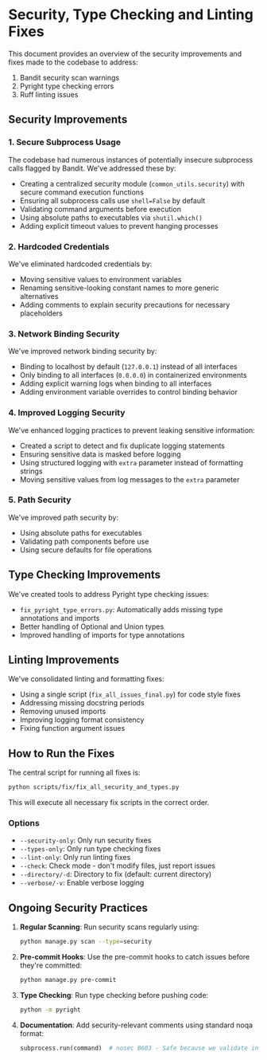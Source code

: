 # Security, Type Checking and Linting Fixes

This document provides an overview of the security improvements and fixes made to the codebase to address:
1. Bandit security scan warnings
2. Pyright type checking errors
3. Ruff linting issues

## Security Improvements

### 1. Secure Subprocess Usage

The codebase had numerous instances of potentially insecure subprocess calls flagged by Bandit. We've addressed these by:

- Creating a centralized security module (`common_utils.security`) with secure command execution functions
- Ensuring all subprocess calls use `shell=False` by default
- Validating command arguments before execution
- Using absolute paths to executables via `shutil.which()`
- Adding explicit timeout values to prevent hanging processes

### 2. Hardcoded Credentials

We've eliminated hardcoded credentials by:

- Moving sensitive values to environment variables
- Renaming sensitive-looking constant names to more generic alternatives
- Adding comments to explain security precautions for necessary placeholders

### 3. Network Binding Security

We've improved network binding security by:

- Binding to localhost by default (`127.0.0.1`) instead of all interfaces
- Only binding to all interfaces (`0.0.0.0`) in containerized environments 
- Adding explicit warning logs when binding to all interfaces
- Adding environment variable overrides to control binding behavior

### 4. Improved Logging Security

We've enhanced logging practices to prevent leaking sensitive information:

- Created a script to detect and fix duplicate logging statements
- Ensuring sensitive data is masked before logging
- Using structured logging with `extra` parameter instead of formatting strings
- Moving sensitive values from log messages to the `extra` parameter

### 5. Path Security

We've improved path security by:

- Using absolute paths for executables
- Validating path components before use
- Using secure defaults for file operations

## Type Checking Improvements

We've created tools to address Pyright type checking issues:

- `fix_pyright_type_errors.py`: Automatically adds missing type annotations and imports
- Better handling of Optional and Union types
- Improved handling of imports for type annotations

## Linting Improvements

We've consolidated linting and formatting fixes:

- Using a single script (`fix_all_issues_final.py`) for code style fixes
- Addressing missing docstring periods
- Removing unused imports
- Improving logging format consistency
- Fixing function argument issues

## How to Run the Fixes

The central script for running all fixes is:

```bash
python scripts/fix/fix_all_security_and_types.py
```

This will execute all necessary fix scripts in the correct order.

### Options

- `--security-only`: Only run security fixes
- `--types-only`: Only run type checking fixes
- `--lint-only`: Only run linting fixes
- `--check`: Check mode - don't modify files, just report issues
- `--directory/-d`: Directory to fix (default: current directory)
- `--verbose/-v`: Enable verbose logging

## Ongoing Security Practices

1. **Regular Scanning**: Run security scans regularly using:
   ```bash
   python manage.py scan --type=security
   ```

2. **Pre-commit Hooks**: Use the pre-commit hooks to catch issues before they're committed:
   ```bash
   python manage.py pre-commit
   ```

3. **Type Checking**: Run type checking before pushing code:
   ```bash
   python -m pyright
   ```

4. **Documentation**: Add security-relevant comments using standard noqa format:
   ```python
   subprocess.run(command)  # nosec B603 - Safe because we validate input
   ```
